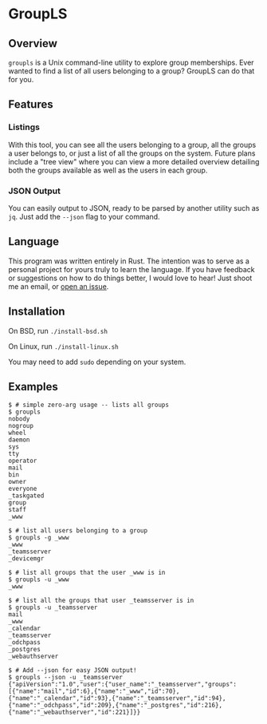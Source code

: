 # GroupLS

## Overview

`groupls` is a Unix command-line utility to explore group memberships. Ever wanted to find
a list of all users belonging to a group? GroupLS can do that for you.

## Features

### Listings
With this tool, you can see all the users belonging to a group, all the groups a user belongs to,
or just a list of all the groups on the system. Future plans include a "tree view" where you can
view a more detailed overview detailing both the groups available as well as the users in each group.

### JSON Output
You can easily output to JSON, ready to be parsed by another utility such as `jq`. Just add the `--json`
flag to your command.

## Language
This program was written entirely in Rust. The intention was to serve as a personal project for
yours truly to learn the language. If you have feedback or suggestions on how to do things better,
I would love to hear! Just shoot me an email, or [open an issue](https://github.com/philip-peterson/groupls/issues/new).

## Installation

On BSD, run `./install-bsd.sh`

On Linux, run `./install-linux.sh`

You may need to add `sudo` depending on your system.

## Examples

```shell
$ # simple zero-arg usage -- lists all groups
$ groupls
nobody
nogroup
wheel
daemon
sys
tty
operator
mail
bin
owner
everyone
_taskgated
group
staff
_www
```

```shell
$ # list all users belonging to a group
$ groupls -g _www
_www
_teamsserver
_devicemgr
```

```shell
$ # list all groups that the user _www is in
$ groupls -u _www
_www
```

```shell
$ # list all the groups that user _teamsserver is in
$ groupls -u _teamsserver
mail
_www
_calendar
_teamsserver
_odchpass
_postgres
_webauthserver
```

```shell
$ # Add --json for easy JSON output!
$ groupls --json -u _teamsserver
{"apiVersion":"1.0","user":{"user_name":"_teamsserver","groups":[{"name":"mail","id":6},{"name":"_www","id":70},{"name":"_calendar","id":93},{"name":"_teamsserver","id":94},{"name":"_odchpass","id":209},{"name":"_postgres","id":216},{"name":"_webauthserver","id":221}]}}
```
